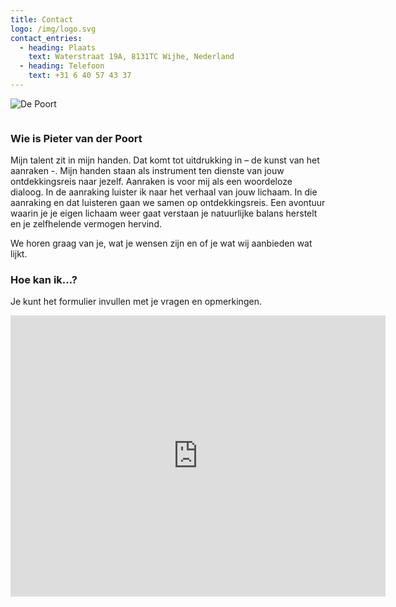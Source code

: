```yaml
---
title: Contact
logo: /img/logo.svg
contact_entries:
  - heading: Plaats
    text: Waterstraat 19A, 8131TC Wijhe, Nederland
  - heading: Telefoon
    text: +31 6 40 57 43 37
---
```

![](img/img_5243.jpg "De Poort")

![]()

<h3 class="f4 b lh-title mb2">Wie is Pieter van der Poort</h3>  
Mijn talent zit in mijn handen. Dat komt tot uitdrukking in – de kunst van het aanraken -. Mijn handen staan als instrument ten dienste van jouw ontdekkingsreis naar jezelf. Aanraken is voor mij als een woordeloze dialoog. In de aanraking luister ik naar het verhaal van jouw lichaam. In die aanraking en dat luisteren gaan we samen op ontdekkingsreis. Een avontuur waarin je je eigen lichaam weer gaat verstaan  je natuurlijke balans herstelt en je zelfhelende vermogen hervind.

We horen graag van je, wat je wensen zijn en of je wat wij aanbieden wat lijkt.

<h3 class="f4 b lh-title mb2">Hoe kan ik…?</h3>

Je kunt het formulier invullen met je vragen en opmerkingen.

<iframe src="https://www.google.com/maps/embed?pb=!1m18!1m12!1m3!1d2435.985381645146!2d6.170630213273747!3d52.37068507190583!2m3!1f0!2f0!3f0!3m2!1i1024!2i768!4f13.1!3m3!1m2!1s0x47c7e8081c348a2f%3A0xd62e8133f4c4c198!2sWaterstraat%2019a%2C%208131%20TC%20Wijhe%2C%20Nederland!5e0!3m2!1snl!2sse!4v1691084952220!5m2!1snl!2sse" width="600" height="450" style="border:0;" allowfullscreen="" loading="lazy" referrerpolicy="no-referrer-when-downgrade"></iframe>